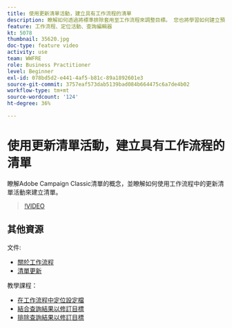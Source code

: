 ```yaml
---
title: 使用更新清單活動，建立具有工作流程的清單
description: 瞭解如何透過將標準排除套用至工作流程來調整目標。 您也將學習如何建立預先定義的篩選，以及如何拍攝工作流程。
feature: 工作流程、定位活動、查詢編輯器
kt: 5078
thumbnail: 35620.jpg
doc-type: feature video
activity: use
team: WWFRE
role: Business Practitioner
level: Beginner
exl-id: 078bd5d2-e441-4af5-b81c-89a1892601e3
source-git-commit: 3757eaf573dab5139bad084b664475c6a7de4b02
workflow-type: tm+mt
source-wordcount: '124'
ht-degree: 36%

---
```


# 使用更新清單活動，建立具有工作流程的清單

瞭解Adobe Campaign Classic清單的概念，並瞭解如何使用工作流程中的更新清單活動來建立清單。

>[!VIDEO](https://video.tv.adobe.com/v/35620?quality=12)

## 其他資源

文件:

* [關於工作流程](https://experienceleague.adobe.com/docs/campaign-classic/using/automating-with-workflows/introduction/about-workflows.html)
* [清單更新](https://experienceleague.adobe.com/docs/campaign-classic/using/automating-with-workflows/targeting-activities/list-update.html)

教學課程：

* [在工作流程中定位設定檔](/help/getting-started/targeting-profiles-in-a-workflow.md)
* [結合查詢結果以修訂目標](/help/automating-with-workflows/refining-targets-by-combining-query-results.md)
* [排除查詢結果以修訂目標](/help/automating-with-workflows/refining-targets-by-excluding-query-results.md)

